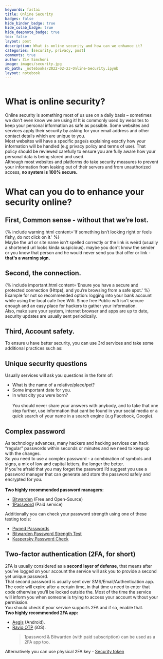 ```yaml
---
keywords: fastai
title: Online Security
badges: false
hide_binder_badge: true
hide_colab_badge: true
hide_deepnote_badge: true
toc: false
layout: post
description: What is online security and how can we enhance it?
categories: [security, privacy, post]
comments: true
author: Ziv Simchoni
image: images/security.jpg
nb_path: _notebooks/2022-02-23-Online-Security.ipynb
layout: notebook
---
```


<!--
#################################################
### THIS FILE WAS AUTOGENERATED! DO NOT EDIT! ###
#################################################
# file to edit: _notebooks/2022-02-23-Online-Security.ipynb
-->

<div class="container" id="notebook-container">
        
<div class="cell border-box-sizing text_cell rendered"><div class="inner_cell">
<div class="text_cell_render border-box-sizing rendered_html">
<p><!-- Image Cell -->
<img src="/Z-Guides/images/copied_from_nb/../images/security.jpg" alt=""></p>

</div>
</div>
</div>
<div class="cell border-box-sizing text_cell rendered"><div class="inner_cell">
<div class="text_cell_render border-box-sizing rendered_html">
<h1 id="What-is-online-security?">What is online security?<a class="anchor-link" href="#What-is-online-security?"> </a></h1><p>Online security is something most of us use on a daily basis – sometimes we don’t even know we are using it! It is commonly used by websites to keep your personal information as safe as possible. Some websites and services apply their security by asking for your email address and other contact details which are unique to you.<br>
Most websites will have a specific page/s explaining exactly how your information will be handled (e.g privacy policy and terms of use). That policy should be reviewed carefully to ensure you are fully aware how your personal data is being stored and used.<br>
Although most websites and platforms do take security measures to prevent your information from leaking out of their servers and from unauthorized access, <strong>no system is 100% secure.</strong></p>
<h1 id="What-can-you-do-to-enhance-your-security-online?">What can you do to enhance your security online?<a class="anchor-link" href="#What-can-you-do-to-enhance-your-security-online?"> </a></h1><h2 id="First,-Common-sense---without-that-we&#8217;re-lost."><strong>First, Common sense - without that we&#8217;re lost.</strong><a class="anchor-link" href="#First,-Common-sense---without-that-we&#8217;re-lost."> </a></h2><p>{% include warning.html content='If something isn&#8217;t looking right or feels fishy, do not click on it.' %}<br>Maybe the url or site name isn't spelled correctly or the link is weird (usually a shortened url looks kinda suspicious). maybe you don't know the sender or you know that person and he would never send you that offer or link - <strong>that's a warning sign.</strong></p>
<h2 id="Second,-the-connection."><strong>Second, the connection.</strong><a class="anchor-link" href="#Second,-the-connection."> </a></h2><p>{% include important.html content='Ensure you have a secure and protected connection (Http<strong>s</strong>), and you&#8217;re browsing from a safe spot.' %}<br>Example for not so recommended option: logging into your bank account while using the local cafe free Wifi. Since free Public wifi isn't secure enough and an easy place for hackers to gather your information.<br>
Also, make sure your system, internet browser and apps are up to date, security updates are usually sent periodically.</p>
<h2 id="Third,-Account-safety."><strong>Third, Account safety.</strong><a class="anchor-link" href="#Third,-Account-safety."> </a></h2><p>To ensure u have better security, you can use 3rd services and take some additional practices such as:<br></p>
<h2 id="Unique-security-questions">Unique security questions<a class="anchor-link" href="#Unique-security-questions"> </a></h2><p>Usually services will ask you questions in the form of:</p>
<ul>
<li>What is the name of a relative/place/pet?</li>
<li>Some important date for you.</li>
<li>In what city you were born?<br>
<br>
You should never share your answers with anybody, and to take that one step further, use information that cant be found in your social media or a quick search of your name in a search engine (e.g Facebook, Google).
<br></li>
</ul>
<h2 id="Complex-password">Complex password<a class="anchor-link" href="#Complex-password"> </a></h2><p>As technology advances, many hackers and hacking services can hack “regular” passwords within seconds or minutes and we need to keep up with the changes.<br>
So you need to use a complex password - a combination of symbols and signs, a mix of low and capital letters, the longer the better.<br>
If you're afraid that you may forget the password I’d suggest you use a password manager that can generate and store the password safely and encrypted for you.<br><br>
<strong>Two highly recommended password managers:</strong></p>
<ul>
<li><a href="https://bitwarden.com">Bitwarden</a> (Free and Open-Source)</li>
<li><a href="https://1password.com">1Password</a> (Paid service)</li>
</ul>
<p>Additionally you can check your password strength using one of these testing tools:</p>
<ul>
<li><a href="https://haveibeenpwned.com/Passwords">Pwned Passwords</a></li>
<li><a href="https://bitwarden.com/password-strength">Bitwarden Password Strength Test</a></li>
<li><a href="https://password.kaspersky.com">Kaspersky Password Check</a></li>
</ul>
<h2><strong>Two-factor authentication</strong> (2FA, for short)<br></h2>
<p>2FA is usually considered as a <strong>second layer of defense</strong>, that means after you’ve logged on your account the service will ask you to provide a second yet unique password.<br>
That second password is usually sent over SMS/Email/Authentication app.<br>
The code will expire after a certain time, in that time u need to enter that code otherwise you’ll be locked outside the. Most of the time the service will inform you when someone is trying to access your account without your permission.<br>
You should check if your service supports 2FA and if so, enable that.<br>
<strong>Two highly recommended 2FA app:</strong></p>
<ul>
<li><a href="https://getaegis.app">Aegis</a> (Android).</li>
<li><a href="https://apps.apple.com/app/raivo-otp/id1459042137">Ravio OTP</a> (iOS).<br><blockquote><p>1password &amp; Bitwarden (with paid subscription) can be used as a 2FA app too.</p>
</blockquote>
</li>
</ul>
<p>Alternatively you can use physical 2FA key - <a href="https://en.wikipedia.org/wiki/Security_token">Security token</a></p>

</div>
</div>
</div>
<div class="cell border-box-sizing text_cell rendered"><div class="inner_cell">
<div class="text_cell_render border-box-sizing rendered_html">
<!-- Sources: 
https://www.cybersmile.org/what-we-do/advice-help/online-security
https://www.mcafee.com/enterprise/en-us/security-awareness/cybersecurity/what-is-internet-security.html
https://mind-core.com/blogs/cybersecurity/5-types-of-cyber-security/
https://en.wikipedia.org/wiki/Multi-factor_authentication
https://en.wikipedia.org/wiki/Security_token
https://authy.com/what-is-2fa/
https://bitwarden.com/
https://1password.com/

password strength:
https://passwordmonster.com/
Pwned Passwords
BitWarden Password Strength Test
Kaspersky Password Check-->
</div>
</div>
</div>
<div class="cell border-box-sizing text_cell rendered"><div class="inner_cell">
<div class="text_cell_render border-box-sizing rendered_html">
<p><br><br>
What did you take from the article and assimilate into your online life?<br>
Leave a comment below.<br>
{% include note.html content='Disclaimer, none of the links is affiliated. It&#8217;s just my personal preference.' %}</p>

</div>
</div>
</div>
</div>
 

